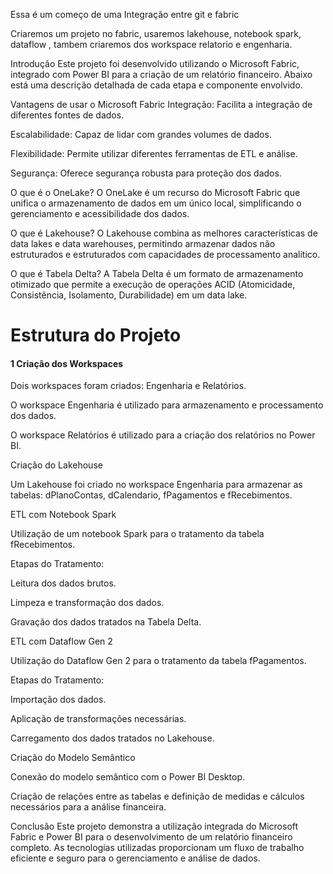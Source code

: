 Essa é um começo de uma Integração entre git e fabric

Criaremos um projeto no fabric, usaremos lakehouse, notebook spark, dataflow , tambem criaremos dos workspace relatorio e engenharia.

Introdução
Este projeto foi desenvolvido utilizando o Microsoft Fabric, integrado com Power BI para a criação de um relatório financeiro. Abaixo está uma descrição detalhada de cada etapa e componente envolvido.

Vantagens de usar o Microsoft Fabric
Integração: Facilita a integração de diferentes fontes de dados.

Escalabilidade: Capaz de lidar com grandes volumes de dados.

Flexibilidade: Permite utilizar diferentes ferramentas de ETL e análise.

Segurança: Oferece segurança robusta para proteção dos dados.

O que é o OneLake?
O OneLake é um recurso do Microsoft Fabric que unifica o armazenamento de dados em um único local, simplificando o gerenciamento e acessibilidade dos dados.

O que é Lakehouse?
O Lakehouse combina as melhores características de data lakes e data warehouses, permitindo armazenar dados não estruturados e estruturados com capacidades de processamento analítico.

O que é Tabela Delta?
A Tabela Delta é um formato de armazenamento otimizado que permite a execução de operações ACID (Atomicidade, Consistência, Isolamento, Durabilidade) em um data lake.

# Estrutura do Projeto
#### 1 Criação dos Workspaces

Dois workspaces foram criados: Engenharia e Relatórios.

O workspace Engenharia é utilizado para armazenamento e processamento dos dados.

O workspace Relatórios é utilizado para a criação dos relatórios no Power BI.

Criação do Lakehouse

Um Lakehouse foi criado no workspace Engenharia para armazenar as tabelas: dPlanoContas, dCalendario, fPagamentos e fRecebimentos.

ETL com Notebook Spark

Utilização de um notebook Spark para o tratamento da tabela fRecebimentos.

Etapas do Tratamento:

Leitura dos dados brutos.

Limpeza e transformação dos dados.

Gravação dos dados tratados na Tabela Delta.

ETL com Dataflow Gen 2

Utilização do Dataflow Gen 2 para o tratamento da tabela fPagamentos.

Etapas do Tratamento:

Importação dos dados.

Aplicação de transformações necessárias.

Carregamento dos dados tratados no Lakehouse.

Criação do Modelo Semântico

Conexão do modelo semântico com o Power BI Desktop.

Criação de relações entre as tabelas e definição de medidas e cálculos necessários para a análise financeira.

Conclusão
Este projeto demonstra a utilização integrada do Microsoft Fabric e Power BI para o desenvolvimento de um relatório financeiro completo.
As tecnologias utilizadas proporcionam um fluxo de trabalho eficiente e seguro para o gerenciamento e análise de dados.
